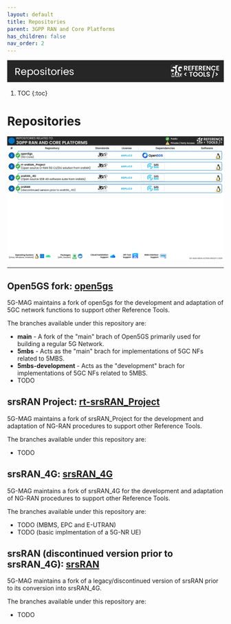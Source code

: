 ```yaml
---
layout: default
title: Repositories
parent: 3GPP RAN and Core Platforms
has_children: false
nav_order: 2
---
```

<img src="../../assets/images/Banner_Repositories.png" /> 

1. TOC
{:toc}

# Repositories

<img src="../../assets/images/projects/3gpp_repos.png">

---

## Open5GS fork: [open5gs](https://github.com/5G-MAG/open5gs)
5G-MAG maintains a fork of open5gs for the development and adaptation of 5GC network functions to support other Reference Tools.

The branches available under this repository are:
* **main** - A fork of the "main" brach of Open5GS primarily used for building a regular 5G Network.
* **5mbs** - Acts as the "main" brach for implementations of 5GC NFs related to 5MBS.
* **5mbs-development** - Acts as the "development" brach for implementations of 5GC NFs related to 5MBS.
* TODO

## srsRAN Project: [rt-srsRAN_Project](https://github.com/5G-MAG/rt-srsRAN_Project)
5G-MAG maintains a fork of srsRAN_Project for the development and adaptation of NG-RAN procedures to support other Reference Tools.

The branches available under this repository are:
* TODO

## srsRAN_4G: [srsRAN_4G](https://github.com/5G-MAG/srsRAN_4G)
5G-MAG maintains a fork of srsRAN_4G for the development and adaptation of NG-RAN procedures to support other Reference Tools.

The branches available under this repository are:
* TODO (MBMS, EPC and E-UTRAN)
* TODO (basic implmentation of a 5G-NR UE)

## srsRAN (discontinued version prior to srsRAN_4G): [srsRAN](https://github.com/5G-MAG/srsRAN)
5G-MAG maintains a fork of a legacy/discontinued version of srsRAN prior to its conversion into srsRAN_4G.

The branches available under this repository are:
* TODO
